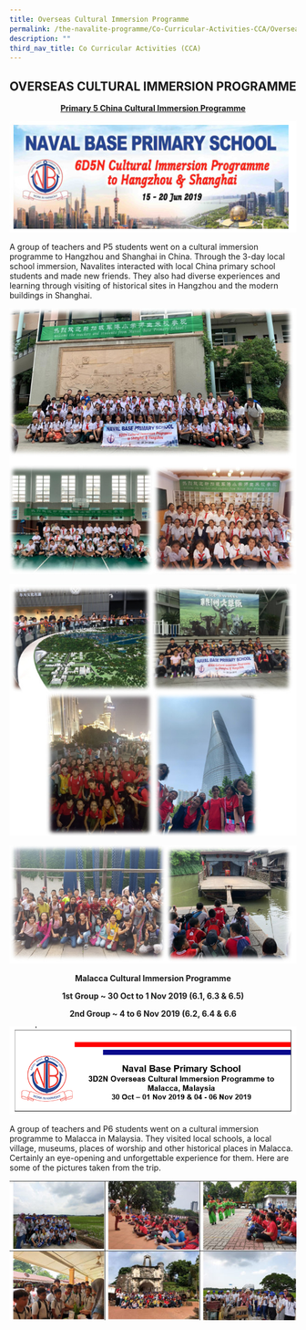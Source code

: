 ```yaml
---
title: Overseas Cultural Immersion Programme
permalink: /the-navalite-programme/Co-Curricular-Activities-CCA/Overseas-Cultural-Immersion-Programme/
description: ""
third_nav_title: Co Curricular Activities (CCA)
---
```

## OVERSEAS CULTURAL IMMERSION PROGRAMME

**<u><center>Primary 5 China Cultural Immersion Programme</center></u>**

![](/images/Cultural%20Programme.jpg)

A group of teachers and P5 students went on a cultural immersion programme to Hangzhou and Shanghai in China. Through the 3-day local school immersion, Navalites interacted with local China primary school students and made new friends. They also had diverse experiences and learning through visiting of historical sites in Hangzhou and the modern buildings in Shanghai.

![](/images/Overseas.jpeg)

![](/images/Overseas2.jpeg)

![](/images/Overseas3.jpeg)

**<center>Malacca Cultural Immersion Programme</center>**

**<center>1st Group ~ 30 Oct to 1 Nov 2019 (6.1, 6.3 & 6.5)</center>**

**<center>2nd Group ~ 4 to 6 Nov 2019 (6.2, 6.4 & 6.6</center>**

![](/images/Overseas4.png)

A group of teachers and P6 students went on a cultural immersion programme to Malacca in Malaysia. They visited local schools, a local village, museums, places of worship and other historical places in Malacca. Certainly an eye-opening and unforgettable experience for them. Here are some of the pictures taken from the trip.

![](/images/Overseas5.jpeg)





